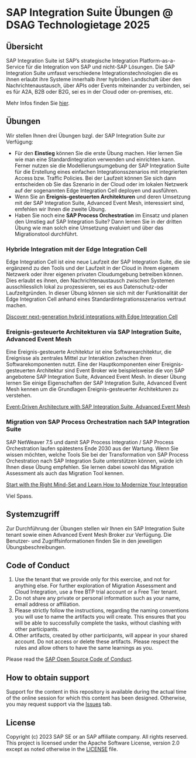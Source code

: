 # SAP Integration Suite Übungen @ DSAG Technologietage 2025

## Übersicht

SAP Integration Suite ist SAP’s strategische Integration Platform-as-a-Service für die Integration von SAP und nicht-SAP Lösungen. Die SAP Integration Suite umfasst verschiedene Integrationstechnologien die es ihnen erlaubt ihre Systeme innerhalb ihrer hybriden Landschaft über den Nachrichtenaustausch, über APIs oder Events miteinander zu verbinden, sei es für A2A, B2B oder B2G, sei es in der Cloud oder on-premises, etc.

Mehr Infos finden Sie [hier](https://help.sap.com/docs/integration-suite/sap-integration-suite/what-is-sap-integration-suite).

## Übungen

Wir stellen Ihnen drei Übungen bzgl. der SAP Integration Suite zur Verfügung:
- Für den **Einstieg** können Sie die erste Übung machen. Hier lernen Sie wie man eine Standardintegration verwenden und einrichten kann. Ferner nutzen sie die Modellierungsumgebung der SAP Integration Suite für die Erstellung eines einfachen Integrationsszenarios mit integrierten Access bzw. Traffic Policies. Bei der Laufzeit können Sie sich dann entscheiden ob Sie das Szenario in der Cloud oder im lokalen Netzwerk auf der sogenannten Edge Integration Cell deployen und ausführen.
- Wenn Sie an **Ereignis-gesteuerten Architekturen** und deren Umsetzung mit der SAP Integration Suite, Advanced Event Mesh, interessiert sind, emfehlen wir Ihnen die zweite Übung.
- Haben Sie noch eine **SAP Process Orchestration** im Einsatz und planen den Umstieg auf SAP Integration Suite? Dann lernen Sie in der dritten Übung wie man solch eine Umsetzung evaluiert und über das Migrationstool durchführt.

### Hybride Integration mit der Edge Integration Cell

Edge Integration Cell ist eine neue Laufzeit der SAP Integration Suite, die sie ergänzend zu den Tools und der Laufzeit in der Cloud in ihrem eigenem Netzwerk oder ihrer eigenen privaten Cloudumgebung betreiben können. Dies erlaubt es ihnen, den Nachrichtenaustausch zwischen Systemen ausschliesslich lokal zu prozessieren, sei es aus Datenschutz-oder Laufzeitgründen. In dieser Übung können sie sich mit der Funktionalität der Edge Integration Cell anhand eines Standardintegrationsszenarios vertraut machen.

[Discover next-generation hybrid integrations with Edge Integration Cell](https://github.com/peasantsboot/EdgeIntegrationCellExercise)

### Ereignis-gesteuerte Architekturen via SAP Integration Suite, Advanced Event Mesh

Eine Ereignis-gesteuerte Architektur ist eine Softwarearchitektur, die Ereignisse als zentrales Mittel zur Interaktion zwischen ihren Softwarekomponenten nutzt. Eine der Hauptkomponenten einer Ereignis-gesteuerten Architektur sind Event Broker wie beispielsweise die von SAP angebotene SAP Integration Suite, Advanced Event Mesh. In dieser Übung lernen Sie einige Eigenschaften der SAP Integration Suite, Advanced Event Mesh kennen um die Grundlagen Ereignis-gesteuerter Architekturen zu verstehen.

[Event-Driven Architecture with SAP Integration Suite, Advanced Event Mesh](https://github.com/jannis-maier/AdvancedEventMeshExercise)

### Migration von SAP Process Orchestration nach SAP Integration Suite

SAP NetWeaver 7.5 und damit SAP Process Integration / SAP Process Orchestration laufen spätestens Ende 2030 aus der Wartung. Wenn Sie wissen möchten, welche Tools Sie bei der Transformation von SAP Process Orchestration nach SAP Integration Suite unterstützen können, würde ich Ihnen diese Übung empfehlen. Sie lernen dabei sowohl das Migration Assessment als auch das Migration Tool kennen.

[Start with the Right Mind-Set and Learn How to Modernize Your Integration](https://github.com/peasantsboot/MigrationExercise)

Viel Spass.

## Systemzugriff

Zur Durchführung der Übungen stellen wir Ihnen ein SAP Integration Suite tenant sowie einen Advanced Event Mesh Broker zur Verfügung. Die Benutzer- und Zugriffsinformationen finden Sie in den jeweiligen Übungsbeschreibungen.

<!-- **OR** Link to the Tutorial Navigator for example... 
Start the exercises [here](https://developers.sap.com/tutorials/abap-environment-trial-onboarding.html).
-->

<!--
**IMPORTANT**
Your repo must contain the .reuse and LICENSES folder and the License section below. DO NOT REMOVE the section or folders/files. Also, remove all unused template assets(images, folders, etc) from the exercises folder. 
-->

<!--
## Contributing
Please read the [CONTRIBUTING.md](./CONTRIBUTING.md) to understand the contribution guidelines.
-->

## Code of Conduct
1. Use the tenant that we provide only for this exercise, and not for anything else. For further exploration of Migration Assessment and Cloud Integration, use a free BTP trial account or a Free Tier tenant.
2. Do not share any private or personal information such as your name, email address or affiliation.
3. Please strictly follow the instructions, regarding the naming conventions you will use to name the artifacts you will create. This ensures that you will be able to successfully complete the tasks, without clashing with other participants.
4. Other artifacts, created by other participants, will appear in your shared account. Do not access or delete these artifacts. Please respect the rules and allow others to have the same learnings as you.

Please read the [SAP Open Source Code of Conduct](https://github.com/SAP-samples/.github/blob/main/CODE_OF_CONDUCT.md).

## How to obtain support
Support for the content in this repository is available during the actual time of the online session for which this content has been designed. Otherwise, you may request support via the [Issues](../../issues) tab.

## License
Copyright (c) 2023 SAP SE or an SAP affiliate company. All rights reserved. This project is licensed under the Apache Software License, version 2.0 except as noted otherwise in the [LICENSE](LICENSES/Apache-2.0.txt) file.
